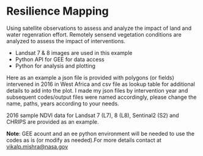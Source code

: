# Resilience Mapping

Using satellite observations to assess and analyze the impact of land and water regenration effort. Remotely sensend vegetation conditions are analyzed to assess the impact of interventions.    

- Landsat 7 & 8 images are used in this example 
- Python API for GEE for data access 
- Python for analysis and plotting

Here as an example a json file is provided with polygons (or fields) intervened in 2016 in West Africa and csv file as lookup table for additional details to add into the plot. I made my json files by intervention year and subsequent codes/output files were named accordingly, please change the name, paths, years according to your needs.    

2016 sample NDVI data for Landsat 7 (L7), 8 (L8), Sentinal2 (S2) and CHRIPS are provided as an example. 

**Note**: GEE acount and an ee python environment will be needed to use the codes as is (or modify as needed).For more details contact at vikalp.mishra@nasa.gov
